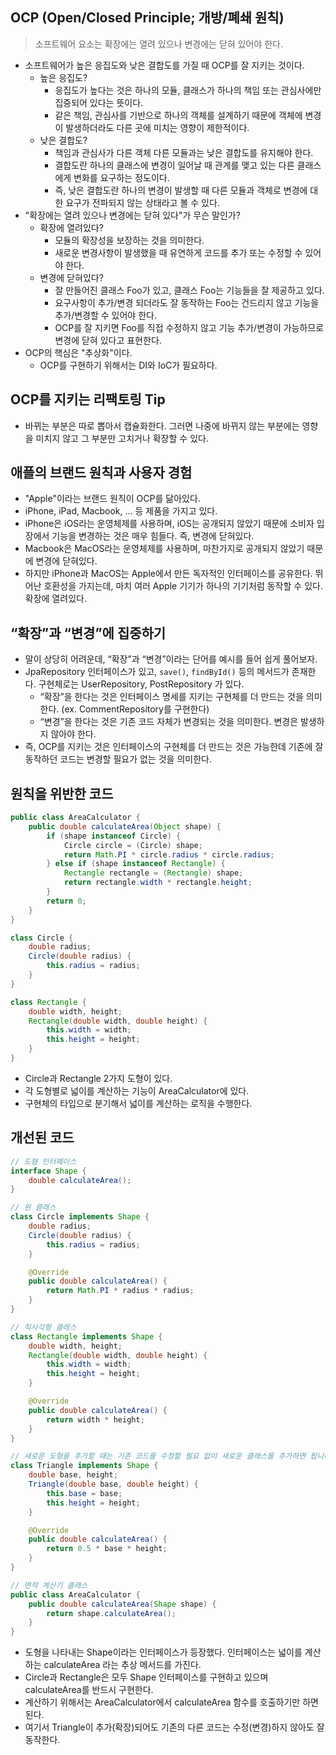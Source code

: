 ## OCP (Open/Closed Principle; 개방/폐쇄 원칙)

> 소프트웨어 요소는 확장에는 열려 있으나 변경에는 닫혀 있어야 한다.

- 소프트웨어가 높은 응집도와 낮은 결합도를 가질 때 OCP를 잘 지키는 것이다.
  - 높은 응집도?
    - 응집도가 높다는 것은 하나의 모듈, 클래스가 하나의 책임 또는 관심사에만 집중되어 있다는 뜻이다.
    - 같은 책임, 관심사를 기반으로 하나의 객체를 설계하기 때문에 객체에 변경이 발생하더라도 다른 곳에 미치는 영향이 제한적이다.
  - 낮은 결합도?
    - 책임과 관심사가 다른 객체 다른 모듈과는 낮은 결합도를 유지해야 한다.
    - 결합도란 하나의 클래스에 변경이 일어날 때 관계를 맺고 있는 다른 클래스에게 변화를 요구하는 정도이다.
    - 즉, 낮은 결합도란 하나의 변경이 발생할 때 다른 모듈과 객체로 변경에 대한 요구가 전파되지 않는 상태라고 볼 수 있다.
- "확장에는 열려 있으나 변경에는 닫혀 있다"가 무슨 말인가?
  - 확장에 열려있다?
    - 모듈의 확장성을 보장하는 것을 의미한다.
    - 새로운 변경사항이 발생했을 때 유연하게 코드를 추가 또는 수정할 수 있어야 한다.
  - 변경에 닫혀있다?
    - 잘 만들어진 클래스 Foo가 있고, 클래스 Foo는 기능들을 잘 제공하고 있다.
    - 요구사항이 추가/변경 되더라도 잘 동작하는 Foo는 건드리지 않고 기능을 추가/변경할 수 있어야 한다.
    - OCP를 잘 지키면 Foo를 직접 수정하지 않고 기능 추가/변경이 가능하므로 변경에 닫혀 있다고 표현한다.
- OCP의 핵심은 "추상화"이다.
  - OCP를 구현하기 위해서는 DI와 IoC가 필요하다.

## OCP를 지키는 리팩토링 Tip

- 바뀌는 부분은 따로 뽑아서 캡슐화한다. 그러면 나중에 바뀌지 않는 부분에는 영향을 미치지 않고 그 부분만 고치거나 확장할 수 있다.

## 애플의 브랜드 원칙과 사용자 경험

- "Apple"이라는 브랜드 원칙이 OCP를 닮아있다.
- iPhone, iPad, Macbook, ... 등 제품을 가지고 있다.
- iPhone은 iOS라는 운영체제를 사용하며, iOS는 공개되지 않았기 때문에 소비자 입장에서 기능을 변경하는 것은 매우 힘들다. 즉, 변경에 닫혀있다.
- Macbook은 MacOS라는 운영체제를 사용하며, 마찬가지로 공개되지 않았기 때문에 변경에 닫혀있다.
- 하지만 iPhone과 MacOS는 Apple에서 만든 독자적인 인터페이스를 공유한다. 뛰어난 호환성을 가지는데, 마치 여러 Apple 기기가 하나의 기기처럼 동작할 수 있다. 확장에 열려있다.

##  “확장”과 “변경”에 집중하기

- 말이 상당히 어려운데, “확장”과 “변경”이라는 단어를 예시를 들어 쉽게 풀어보자.
- JpaRepository 인터페이스가 있고, `save()`, `findById()` 등의 메서드가 존재한다. 구현체로는 UserRepository, PostRepository 가 있다.
  - “확장”을 한다는 것은 인터페이스 명세를 지키는 구현체를 더 만드는 것을 의미한다. (ex. CommentRepository를 구현한다)
  - “변경”을 한다는 것은 기존 코드 자체가 변경되는 것을 의미한다. 변경은 발생하지 않아야 한다.
- 즉, OCP를 지키는 것은 인터페이스의 구현체를 더 만드는 것은 가능한데 기존에 잘 동작하던 코드는 변경할 필요가 없는 것을 의미한다.

## 원칙을 위반한 코드

```java
public class AreaCalculator {
    public double calculateArea(Object shape) {
        if (shape instanceof Circle) {
            Circle circle = (Circle) shape;
            return Math.PI * circle.radius * circle.radius;
        } else if (shape instanceof Rectangle) {
            Rectangle rectangle = (Rectangle) shape;
            return rectangle.width * rectangle.height;
        }
        return 0;
    }
}

class Circle {
    double radius;
    Circle(double radius) {
        this.radius = radius;
    }
}

class Rectangle {
    double width, height;
    Rectangle(double width, double height) {
        this.width = width;
        this.height = height;
    }
}
```
- Circle과 Rectangle 2가지 도형이 있다.
- 각 도형별로 넓이를 계산하는 기능이 AreaCalculator에 있다.
- 구현체의 타입으로 분기해서 넓이를 계산하는 로직을 수행한다.

## 개선된 코드

```java
// 도형 인터페이스
interface Shape {
    double calculateArea();
}

// 원 클래스
class Circle implements Shape {
    double radius;
    Circle(double radius) {
        this.radius = radius;
    }

    @Override
    public double calculateArea() {
        return Math.PI * radius * radius;
    }
}

// 직사각형 클래스
class Rectangle implements Shape {
    double width, height;
    Rectangle(double width, double height) {
        this.width = width;
        this.height = height;
    }

    @Override
    public double calculateArea() {
        return width * height;
    }
}

// 새로운 도형을 추가할 때는 기존 코드를 수정할 필요 없이 새로운 클래스를 추가하면 됩니다.
class Triangle implements Shape {
    double base, height;
    Triangle(double base, double height) {
        this.base = base;
        this.height = height;
    }

    @Override
    public double calculateArea() {
        return 0.5 * base * height;
    }
}

// 면적 계산기 클래스
public class AreaCalculator {
    public double calculateArea(Shape shape) {
        return shape.calculateArea();
    }
}
```
- 도형을 나타내는 Shape이라는 인터페이스가 등장했다. 인터페이스는 넓이를 계산하는 calculateArea 라는 추상 메서드를 가진다.
- Circle과 Rectangle은 모두 Shape 인터페이스를 구현하고 있으며 calculateArea를 반드시 구현한다.
- 계산하기 위해서는 AreaCalculator에서 calculateArea 함수를 호출하기만 하면 된다.
- 여기서 Triangle이 추가(확장)되어도 기존의 다른 코드는 수정(변경)하지 않아도 잘 동작한다.
